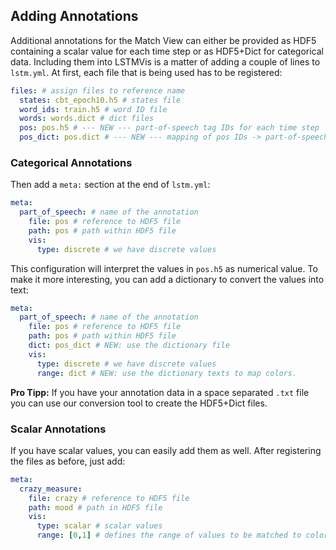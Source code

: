 ## Adding Annotations

Additional annotations for the Match View can either be provided as HDF5 containing a scalar value for each time step or as HDF5+Dict for categorical data. Including them into LSTMVis is a matter of adding a couple of lines to `lstm.yml`. 
At first, each file that is being used has to be registered:

```yaml
files: # assign files to reference name
  states: cbt_epoch10.h5 # states file
  word_ids: train.h5 # word ID file
  words: words.dict # dict files 
  pos: pos.h5 # --- NEW --- part-of-speech tag IDs for each time step
  pos_dict: pos.dict # --- NEW --- mapping of pos IDs -> part-of-speech tags 

```

### Categorical Annotations

Then add a `meta:` section at the end of `lstm.yml`:

```yaml
meta:
  part_of_speech: # name of the annotation 
    file: pos # reference to HDF5 file
    path: pos # path within HDF5 file
    vis:
      type: discrete # we have discrete values
```

This configuration will interpret the values in `pos.h5` as numerical value. To make it more interesting, you can add a dictionary to convert the values into text:

```yaml
meta:
  part_of_speech: # name of the annotation 
    file: pos # reference to HDF5 file
    path: pos # path within HDF5 file
    dict: pos_dict # NEW: use the dictionary file 
    vis:
      type: discrete # we have discrete values
      range: dict # NEW: use the dictionary texts to map colors.
```

**Pro Tipp:** If you have your annotation data in a space separated `.txt` file you can use our conversion tool to create the HDF5+Dict files.


### Scalar Annotations

If you have scalar values, you can easily add them as well. After registering the files as before, just add:

```yaml
meta:
  crazy_measure:
    file: crazy # reference to HDF5 file
    path: mood # path in HDF5 file
    vis:
      type: scalar # scalar values
      range: [0,1] # defines the range of values to be matched to color [min,max]

```